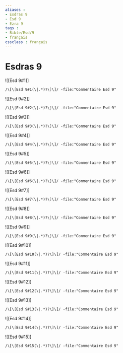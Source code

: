 ```yaml
---
aliases : 
- Esdras 9
- Esd 9
- Ezra 9
tags : 
- Bible/Esd/9
- français
cssclass : français
---
```


# Esdras 9

![[Esd 9#1]]

```query
/\[\[Esd 9#1(\|.*)?\]\]/ -file:"Commentaire Esd 9"
```

![[Esd 9#2]]

```query
/\[\[Esd 9#2(\|.*)?\]\]/ -file:"Commentaire Esd 9"
```

![[Esd 9#3]]

```query
/\[\[Esd 9#3(\|.*)?\]\]/ -file:"Commentaire Esd 9"
```

![[Esd 9#4]]

```query
/\[\[Esd 9#4(\|.*)?\]\]/ -file:"Commentaire Esd 9"
```

![[Esd 9#5]]

```query
/\[\[Esd 9#5(\|.*)?\]\]/ -file:"Commentaire Esd 9"
```

![[Esd 9#6]]

```query
/\[\[Esd 9#6(\|.*)?\]\]/ -file:"Commentaire Esd 9"
```

![[Esd 9#7]]

```query
/\[\[Esd 9#7(\|.*)?\]\]/ -file:"Commentaire Esd 9"
```

![[Esd 9#8]]

```query
/\[\[Esd 9#8(\|.*)?\]\]/ -file:"Commentaire Esd 9"
```

![[Esd 9#9]]

```query
/\[\[Esd 9#9(\|.*)?\]\]/ -file:"Commentaire Esd 9"
```

![[Esd 9#10]]

```query
/\[\[Esd 9#10(\|.*)?\]\]/ -file:"Commentaire Esd 9"
```

![[Esd 9#11]]

```query
/\[\[Esd 9#11(\|.*)?\]\]/ -file:"Commentaire Esd 9"
```

![[Esd 9#12]]

```query
/\[\[Esd 9#12(\|.*)?\]\]/ -file:"Commentaire Esd 9"
```

![[Esd 9#13]]

```query
/\[\[Esd 9#13(\|.*)?\]\]/ -file:"Commentaire Esd 9"
```

![[Esd 9#14]]

```query
/\[\[Esd 9#14(\|.*)?\]\]/ -file:"Commentaire Esd 9"
```

![[Esd 9#15]]

```query
/\[\[Esd 9#15(\|.*)?\]\]/ -file:"Commentaire Esd 9"
```

